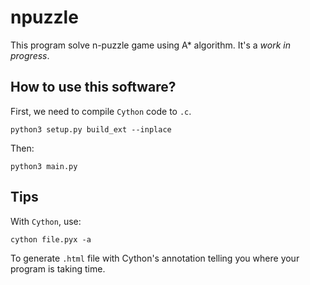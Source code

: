 # npuzzle

This program solve n-puzzle game using A* algorithm. It's a _work in progress_.

## How to use this software?

First, we need to compile `Cython` code to `.c`.

```
python3 setup.py build_ext --inplace
```

Then:

```
python3 main.py
```

## Tips

With `Cython`, use:

```
cython file.pyx -a
```

To generate `.html` file with Cython's annotation telling you where your program is taking time.
